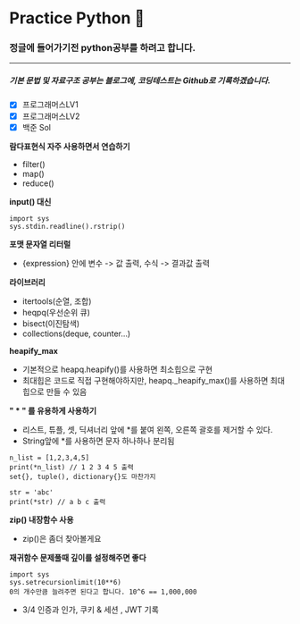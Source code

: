 # Practice Python 🐤

### 정글에 들어가기전 python공부를 하려고 합니다.
---
##### 기본 문법 및 자료구조 공부는 블로그에, 코딩테스트는 Github로 기록하겠습니다.

- [x] 프로그래머스LV1
- [x] 프로그래머스LV2
- [x] 백준 Sol

__람다표현식 자주 사용하면서 연습하기__  
- filter()
- map()
- reduce()

__input() 대신__ 
~~~
import sys  
sys.stdin.readline().rstrip()
~~~

__포맷 문자열 리터럴__
- {expression} 안에 변수 -> 값 출력, 수식 -> 결과값 출력

__라이브러리__  
- itertools(순열, 조합)
- heqpq(우선순위 큐)
- bisect(이진탐색)
- collections(deque, counter...)

__heapify_max__
- 기본적으로 heapq.heapify()를 사용하면 최소힙으로 구현
- 최대힙은 코드로 직접 구현해야하지만, heapq._heapify_max()를 사용하면 최대힙으로 만들 수 있음

__" * " 를 유용하게 사용하기__
- 리스트, 튜플, 셋, 딕셔너리 앞에 *를 붙여 왼쪽, 오른쪽 괄호를 제거할 수 있다.
- String앞에 *를 사용하면 문자 하나하나 분리됨
~~~
n_list = [1,2,3,4,5]
print(*n_list) // 1 2 3 4 5 출력
set{}, tuple(), dictionary{}도 마찬가지

str = 'abc'
print(*str) // a b c 출력
~~~

__zip() 내장함수 사용__
- zip()은 좀더 찾아볼게요

__재귀함수 문제풀때 깊이를 설정해주면 좋다__  
~~~
import sys  
sys.setrecursionlimit(10**6)  
0의 개수만큼 늘려주면 된다고 합니다. 10^6 == 1,000,000
~~~

- 3/4 인증과 인가, 쿠키 & 세션 , JWT 기록
